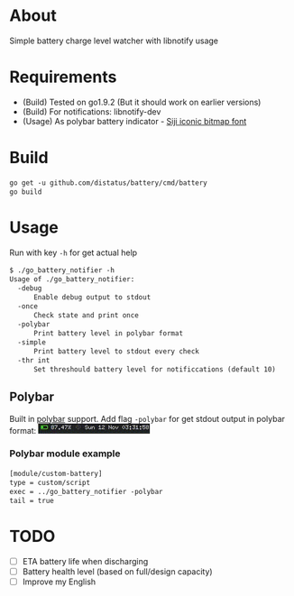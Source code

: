 # About

Simple battery charge level watcher with libnotify usage

# Requirements

- (Build) Tested on go1.9.2 (But it should work on earlier versions)
- (Build) For notifications: libnotify-dev
- (Usage) As polybar battery indicator - [Siji iconic bitmap font](https://github.com/stark/siji)

# Build

```
go get -u github.com/distatus/battery/cmd/battery
go build
```

# Usage

Run with key `-h` for get actual help
```
$ ./go_battery_notifier -h
Usage of ./go_battery_notifier:
  -debug
      Enable debug output to stdout
  -once
      Check state and print once
  -polybar
      Print battery level in polybar format
  -simple
      Print battery level to stdout every check
  -thr int
      Set threshould battery level for notificcations (default 10)
```

## Polybar

Built in [polybar](https://github.com/jaagr/polybar) support.
Add flag `-polybar` for get stdout output in polybar format:
![Charging](/screenshots/charging.gif?raw=true "Charging")

### Polybar module example
```
[module/custom-battery]
type = custom/script
exec = ../go_battery_notifier -polybar
tail = true
```

# TODO
- [ ] ETA battery life when discharging
- [ ] Battery health level (based on full/design capacity)
- [ ] Improve my English
